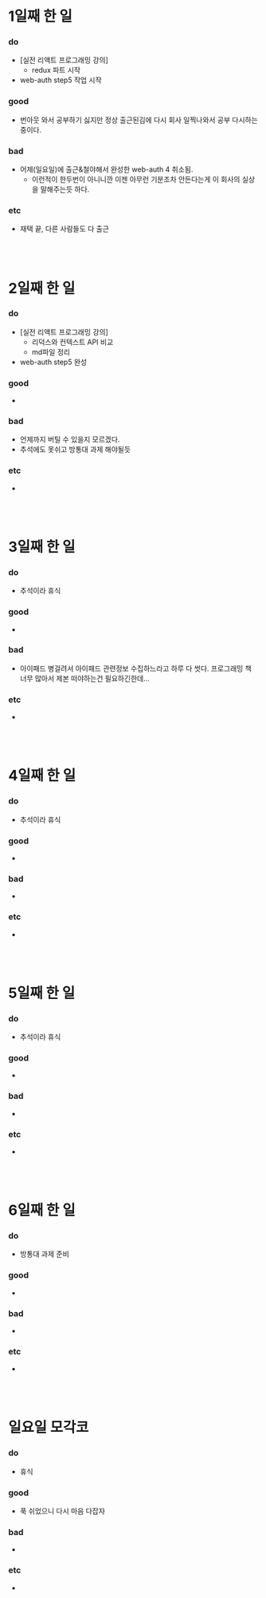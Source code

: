 # 1일째 한 일 
### do
- [실전 리액트 프로그래밍 강의]
  - redux 파트 시작
- web-auth step5 작업 시작

### good
- 번아웃 와서 공부하기 싫지만 정상 출근된김에 다시 회사 일찍나와서 공부 다시하는중이다.

### bad
- 어제(일요일)에 출근&철야해서 완성한 web-auth 4 취소됨. 
  - 이런적이 한두번이 아니니깐 이젠 아무런 기분조차 안든다는게 이 회사의 실상을 말해주는듯 하다.

### etc
- 재택 끝, 다른 사람들도 다 출근

<br /><br />

# 2일째 한 일 
### do
- [실전 리액트 프로그래밍 강의]
  - 리덕스와 컨텍스트 API 비교
  - md파일 정리
- web-auth step5 완성

### good
- 

### bad
- 언제까지 버틸 수 있을지 모르겠다.
- 추석에도 못쉬고 방통대 과제 해야될듯

### etc
- 

<br /><br />

# 3일째 한 일 
### do
- 추석이라 휴식

### good
-

### bad
- 아이패드 병걸려서 아이패드 관련정보 수집하느라고 하루 다 썻다. 프로그래밍 책 너무 많아서 제본 떠야하는건 필요하긴한데...

### etc
-

<br /><br />

# 4일째 한 일 
### do
- 추석이라 휴식

### good
-

### bad
-

### etc
- 

<br /><br />

# 5일째 한 일 
### do
- 추석이라 휴식

### good
-

### bad
-

### etc
- 

<br /><br />

# 6일째 한 일 
### do
- 방통대 과제 준비

### good
-
 
### bad
-

### etc
-

<br /><br />

# 일요일 모각코
### do
- 휴식

### good
- 푹 쉬었으니 다시 마음 다잡자

### bad
- 

### etc
-

<br /><br />

